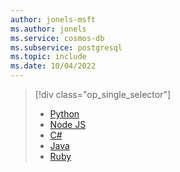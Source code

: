 ```yaml
---
author: jonels-msft
ms.author: jonels
ms.service: cosmos-db
ms.subservice: postgresql
ms.topic: include
ms.date: 10/04/2022
---
```


> [!div class="op_single_selector"]
>
> * [Python](../quickstart-app-stacks-python.md)
> * [Node JS](../quickstart-app-stacks-nodejs.md)
> * [C#](../quickstart-app-stacks-csharp.md)
> * [Java](../quickstart-app-stacks-java.md)
> * [Ruby](../quickstart-app-stacks-ruby.md)
>
